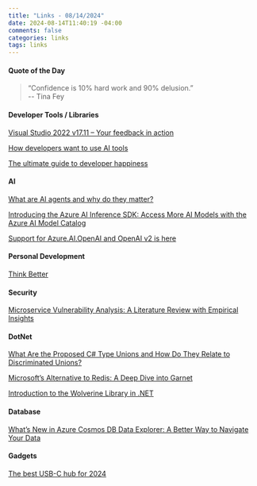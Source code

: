 ```yaml
---
title: "Links - 08/14/2024"
date: 2024-08-14T11:40:19 -04:00
comments: false
categories: links
tags: links
---
```


#### Quote of the Day

<blockquote>“Confidence is 10% hard work and 90% delusion.”<br>
--  Tina Fey
</blockquote>

#### Developer Tools / Libraries
[Visual Studio 2022 v17.11 – Your feedback in action](https://devblogs.microsoft.com/visualstudio/visual-studio-2022-v17-11-your-feedback-in-action/)

[How developers want to use AI tools](https://newsletter.getdx.com/p/developer-use-case-with-ai-tools)

[The ultimate guide to developer happiness](https://github.blog/engineering/engineering-principles/the-ultimate-guide-to-developer-happiness/)

#### AI
[What are AI agents and why do they matter?](https://github.blog/ai-and-ml/generative-ai/what-are-ai-agents-and-why-do-they-matter/)

[Introducing the Azure AI Inference SDK: Access More AI Models with the Azure AI Model Catalog](https://devblogs.microsoft.com/dotnet/azure-ai-model-catalog-dotnet-inference-sdk/)

[Support for Azure.AI.OpenAI and OpenAI v2 is here](https://devblogs.microsoft.com/semantic-kernel/support-for-azure-ai-openai-and-openai-v2-is-here/)


#### Personal Development
[Think Better](https://www.oreilly.com/radar/think-better/)

#### Security
[Microservice Vulnerability Analysis: A Literature Review with Empirical Insights](https://arxiv.org/html/2408.03960v1)


#### DotNet
[What Are the Proposed C# Type Unions and How Do They Relate to Discriminated Unions?](https://blog.peterritchie.com/posts/what-are-the-proposed-csharp-type-unions-and-how-do-they-relate-to-discriminated-unions)

[Microsoft’s Alternative to Redis: A Deep Dive into Garnet](https://blog.devops.dev/microsofts-alternative-to-redis-a-deep-dive-into-garnet-1630e4b33a51)

[Introduction to the Wolverine Library in .NET](https://code-maze.com/?p=120880)

#### Database
[What’s New in Azure Cosmos DB Data Explorer: A Better Way to Navigate Your Data](https://devblogs.microsoft.com/cosmosdb/a-better-way-to-navigate-your-data/)

#### Gadgets
[The best USB-C hub for 2024](https://www.engadget.com/computing/accessories/best-usb-c-hub-120051833.html)




